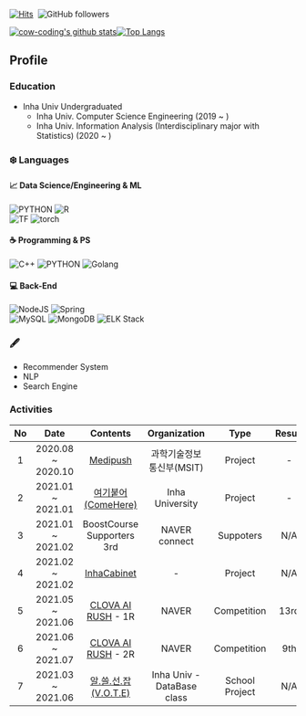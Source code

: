 [![Hits](https://hits.seeyoufarm.com/api/count/incr/badge.svg?url=https%3A%2F%2Fgithub.com%2Fcow-coding&count_bg=%232DD5B9&title_bg=%23555555&icon=github.svg&icon_color=%23E7E7E7&title=hits&edge_flat=false)](https://hits.seeyoufarm.com)&nbsp; ![GitHub followers](https://img.shields.io/github/followers/cow-coding?style=social)

[![cow-coding's github stats](https://github-readme-stats.vercel.app/api?username=cow-coding)](https://github.com/anuraghazra/github-readme-stats)[![Top Langs](https://github-readme-stats.vercel.app/api/top-langs/?username=cow-coding&exclude_repo=cow-coding.github.io&hide=Jupyter%20Notebook&langs_count=6&layout=compact)](https://github.com/anuraghazra/github-readme-stats)

## Profile
### Education
- Inha Univ Undergraduated
  - Inha Univ. Computer Science Engineering (2019 ~ )  
  - Inha Univ. Information Analysis (Interdisciplinary major with Statistics) (2020 ~ )

### :snowflake: Languages

#### :chart_with_upwards_trend: Data Science/Engineering & ML
![PYTHON](https://img.shields.io/badge/PYTHON-3776AB?style=plastic&logo=Python&logoColor=white) ![R](https://img.shields.io/badge/R-276DC3?style=plastic&logo=R&logoColor=white)   
![TF](https://img.shields.io/badge/TensorFlow-FF6F00?style=plastic&logo=tensorflow&logoColor=white) ![torch](https://img.shields.io/badge/Pytorch-EE4C2C?style=plastic&logo=pytorch&logoColor=white)

#### :coffee: Programming & PS
![C++](https://img.shields.io/badge/C++-00897B?style=plastic&logo=c%2B%2B&logoColor=white) ![PYTHON](https://img.shields.io/badge/PYTHON-3776AB?style=plastic&logo=Python&logoColor=white) ![Golang](https://img.shields.io/badge/Go-00ADD8?style=plastic&logo=Go&logoColor=white)  

#### :computer: Back-End
![NodeJS](https://img.shields.io/badge/NodeJS-339933?style=plastic&logo=node.js&logoColor=white) ![Spring](https://img.shields.io/badge/Spring-6DB33F?style=plastic&logo=Spring&logoColor=white)  
![MySQL](https://img.shields.io/badge/MySQL-4479A1?style=plastic&logo=MySQL&logoColor=white) ![MongoDB](https://img.shields.io/badge/MongoDB-47A248?style=plastic&logo=MongoDB&logoColor=white) ![ELK Stack](https://img.shields.io/badge/ELK-005571?style=plastic&logo=elastic%20stack&logoColor=white)

### 🖋️
- Recommender System
- NLP
- Search Engine

### Activities
| No 	|        Date       	|        Contents        	|  Organization 	|  Type 	|  Result 	|
|:--:	|:-----------------:	|:----------------------:	|:-------------:	|:-------------:	|:-------------:	|
|  1 	| 2020.08 ~ 2020.10 	|        [Medipush](https://github.com/Medipush)        	| 과학기술정보통신부(MSIT)  	| Project  	| -  	|
|  2 	| 2021.01 ~ 2021.01 	| [여기붙어(ComeHere)](https://github.com/cow-coding/ComeHere.git) 	| Inha University 	| Project  	| -  	|
|  3 	| 2021.01 ~ 2021.02 	| BoostCourse Supporters 3rd 	| NAVER connect 	| Suppoters  	| N/A  	|
|  4 	| 2021.02 ~ 2021.02 	| [InhaCabinet](https://github.com/cow-coding/Cabinet-Project)	| - 	| Project  	| N/A  	|
|  5 	| 2021.05 ~ 2021.06 	| [CLOVA AI RUSH](https://campaign.naver.com/clova_airush/) - 1R	| NAVER 	| Competition  	| 13rd  	|
|  6 	| 2021.06 ~ 2021.07 	| [CLOVA AI RUSH](https://campaign.naver.com/clova_airush/) - 2R	| NAVER 	| Competition  	| 9th 	|
|  7 	| 2021.03 ~ 2021.06 	| [알.쓸.선.잡 (V.O.T.E)](https://github.com/cow-coding/V.O.T.E)	| Inha Univ - DataBase class 	| School Project  	| N/A 	|
